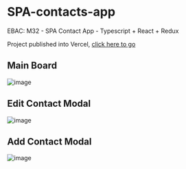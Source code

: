 # SPA-contacts-app
EBAC: M32 - SPA Contact App - Typescript + React + Redux

Project published into Vercel, [click here to go](https://spa-contacts-app.vercel.app/)


## Main Board
![image](https://github.com/LeyserPinto/SPA-contacts-app/assets/59316466/abcc66d2-789f-4750-acae-36c572514b43)

## Edit Contact Modal
![image](https://github.com/LeyserPinto/SPA-contacts-app/assets/59316466/79e843db-ff7e-4040-964c-168c3689826d)

## Add Contact Modal 
![image](https://github.com/LeyserPinto/SPA-contacts-app/assets/59316466/49da12a2-b812-4739-ad8c-605a31b5e841)


